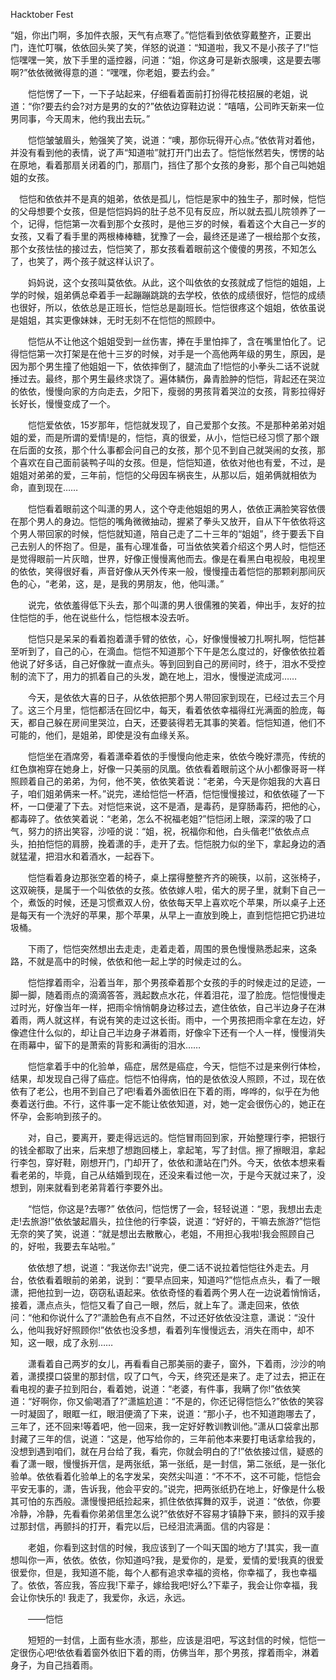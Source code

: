 Hacktober Fest

“姐，你出门啊，多加件衣服，天气有点寒了。”恺恺看到依依穿戴整齐，正要出门，连忙叮嘱，依依回头笑了笑，佯怒的说道：“知道啦，我又不是小孩子了!”恺恺嘿嘿一笑，放下手里的遥控器，问道：“姐，你这身可是新衣服噢，这是要去哪啊?”依依微微得意的道：“嘿嘿，你老姐，要去约会。”

　　恺恺愣了一下，一下子站起来，仔细看着面前打扮得花枝招展的老姐，说道：“你?要去约会?对方是男的女的?”依依边穿鞋边说：“嘻嘻，公司昨天新来一位男同事，今天周末，他约我出去玩。”

　　恺恺皱皱眉头，勉强笑了笑，说道：“噢，那你玩得开心点。”依依背对着他，并没有看到他的表情，说了声“知道啦”就打开门出去了。恺恺怅然若失，愣愣的站在原地，看着那扇关闭着的门，那扇门，挡住了那个女孩的身影，那个自己叫她姐姐的女孩。

　恺恺和依依并不是真的姐弟，依依是孤儿，恺恺是家中的独生子，那时候，恺恺的父母想要个女孩，但是恺恺妈妈的肚子总不见有反应，所以就去孤儿院领养了一个，记得，恺恺第一次看到那个女孩时，是他三岁的时候，看着这个大自己一岁的女孩，又看了看手里的两根棒棒糖，犹豫了一会，最终还是递了一根给那个女孩，那个女孩怯怯的接过去，恺恺笑了，那女孩看着眼前这个傻傻的男孩，不知怎么了，也笑了，两个孩子就这样认识了。

　　妈妈说，这个女孩叫莫依依。从此，这个叫依依的女孩就成了恺恺的姐姐，上学的时候，姐弟俩总牵着手一起蹦蹦跳跳的去学校，依依的成绩很好，恺恺的成绩也很好，所以，依依总是正班长，恺恺总是副班长。恺恺很疼这个姐姐，依依虽说是姐姐，其实更像妹妹，无时无刻不在恺恺的照顾中。

　　恺恺从不让他这个姐姐受到一丝伤害，捧在手里怕摔了，含在嘴里怕化了。记得恺恺第一次打架是在他十三岁的时候，对手是一个高他两年级的男生，原因，是因为那个男生撞了他姐姐一下，依依摔倒了，腿流血了!恺恺的小拳头二话不说就捶过去。最终，那个男生最终求饶了。遍体鳞伤，鼻青脸肿的恺恺，背起还在哭泣的依依，慢慢向家的方向走去，夕阳下，瘦弱的男孩背着哭泣的女孩，背影拉得好长好长，慢慢变成了一个。

　　恺恺爱依依，15岁那年，恺恺就发现了，自己爱那个女孩。不是那种弟弟对姐姐的爱，而是所谓的爱情!是的，恺恺，真的很爱，从小，恺恺已经习惯了那个跟在后面的女孩，那个什么事都会问自己的女孩，那个见不到自己就哭闹的女孩，那个喜欢在自己面前装鸭子叫的女孩。但是，恺恺知道，依依对他也有爱，不过，是姐姐对弟弟的爱，三年前，恺恺的父母因车祸丧生，从那以后，姐弟俩就相依为命，直到现在……

　　恺恺看着眼前这个叫潇的男人，这个夺走他姐姐的男人，依依正满脸笑容依偎在那个男人的身边。恺恺的嘴角微微抽动，握紧了拳头又放开，自从下午依依将这个男人带回家的时候，恺恺就知道，陪自己走了二十三年的“姐姐”，终于要丢下自己去别人的怀抱了。但是，虽有心理准备，可当依依笑着介绍这个男人时，恺恺还是觉得眼前一片灰暗，世界，好像正慢慢离他而去。像是在看黑白电视般，电视里的依依，笑得很好看，声音好像从天外传来一般，慢慢撞击着恺恺的那颗刹那间灰色的心，“老弟，这，是，是我的男朋友，他，他叫潇。”

　　说完，依依羞得低下头去，那个叫潇的男人很儒雅的笑着，伸出手，友好的拉住恺恺的手，他在说些什么，恺恺根本没去听。

　　恺恺只是呆呆的看着抱着潇手臂的依依，心，好像慢慢被刀扎啊扎啊，恺恺甚至听到了，自己的心，在滴血。恺恺不知道那个下午是怎么度过的，好像依依拉着他说了好多话，自己好像就一直点头。等到回到自己的房间时，终于，泪水不受控制的流下了，用力的抓着自己的头发，跪在地上，泪水，慢慢逆流成河……

　　今天，是依依大喜的日子，从依依把那个男人带回家到现在，已经过去三个月了。这三个月里，恺恺都活在回忆中，每天，看着依依幸福得红光满面的脸庞，每天，都自己躲在房间里哭泣，白天，还要装得若无其事的笑着。恺恺知道，他们不可能的，他们，是姐弟，即使是没有血缘关系。

　　恺恺坐在酒席旁，看着潇牵着依的手慢慢向他走来，依依今晚好漂亮，传统的红色旗袍穿在她身上，好像一只美丽的凤凰。依依看着眼前这个从小都像哥哥一样照顾着自己的弟弟，为何，他不笑，依依笑着说：“老弟，今天是你姐我的大喜日子，咱们姐弟俩来一杯。”说完，递给恺恺一杯酒，恺恺慢慢接过，和依依碰了一下杯，一口便灌了下去。对恺恺来说，这不是酒，是毒药，是穿肠毒药，把他的心，都毒碎了。依依笑着说：“老弟，怎么不祝福老姐?”恺恺闭上眼，深深的吸了口气，努力的挤出笑容，沙哑的说：“姐，祝，祝福你和他，白头偕老!”依依点点头，拍拍恺恺的肩膀，挽着潇的手，走开了去。恺恺脱力似的坐下，拿起身边的酒就猛灌，把泪水和着酒水，一起吞下。

　　恺恺看着身边那张空着的椅子，桌上摆得整整齐齐的碗筷，以前，这张椅子，这双碗筷，是属于一个叫依依的女孩。依依嫁人啦，偌大的房子里，就剩下自己一个，煮饭的时候，还是习惯煮双人份，依依每天早上喜欢吃个苹果，所以桌子上还是每天有一个洗好的苹果，那个苹果，从早上一直放到晚上，直到恺恺把它扔进垃圾桶。

　　下雨了，恺恺突然想出去走走，走着走着，周围的景色慢慢熟悉起来，这条路，不就是高中的时候，依依和他一起上学的时候走过的么。

　　恺恺撑着雨伞，沿着当年，那个男孩牵着那个女孩的手的时候走过的足迹，一脚一脚，随着雨点的滴滴答答，溅起数点水花，伴着泪花，湿了脸庞。恺恺慢慢走过时光，好像当年一样，把雨伞悄悄朝身边移过去，遮住依依，自己半边身子在淋着雨，两人就这样，有说有笑的走过这长街。雨中，一个男孩把雨伞拿在左边，好像遮住什么似的，却让自己半边身子淋着雨，好像伞下还有一个人一样，慢慢消失在雨幕中，留下的是萧索的背影和满街的泪水……

　　恺恺拿着手中的化验单，癌症，居然是癌症，今天，恺恺不过是来例行体检，结果，却发现自己得了癌症。恺恺不怕得病，怕的是依依没人照顾，不过，现在依依有了老公，也用不到自己了吧!看着外面依旧在下着的雨，哗哗的，似乎在为他奏着送行曲。不行，这件事一定不能让依依知道，对，她一定会很伤心的，她正在怀孕，会影响到孩子的。

　　对，自己，要离开，要走得远远的。恺恺冒雨回到家，开始整理行李，把银行的钱全都取了出来，后来想了想跑回楼上，拿起笔，写了封信。擦了擦眼泪，拿起行李包，穿好鞋，刚想开门，门却开了，依依和潇站在门外。今天，依依本想来看看老弟的，毕竟，自己从结婚到现在，还没来看过他一次，于是今天就过来了，没想到，刚来就看到老弟背着行李要外出。

　　“恺恺，你这是?去哪?” 依依问，恺恺愣了一会，轻轻说道：“恩，我想出去走走!去旅游!”依依皱起眉头，拉住他的行李袋，说道：“好好的，干嘛去旅游?”恺恺无奈的笑了笑，说道：“就是想出去散散心，老姐，不用担心我啦!我会照顾自己的，好啦，我要去车站啦。”

　　依依想了想，说道：“我送你去!”说完，便二话不说拉着恺恺往外走去。月台，依依看着眼前的弟弟，说到：“要早点回来，知道吗?”恺恺点点头，看了一眼潇，把他拉到一边，窃窃私语起来。依依奇怪的看着两个男人在一边说着悄悄话，接着，潇点点头，恺恺又看了自己一眼，然后，就上车了。潇走回来，依依问：“他和你说什么了?”潇脸色有点不自然，不过还好依依没注意，潇说：“没什么，他叫我好好照顾你!”依依也没多想，看着列车慢慢远去，消失在雨中，却不知，这一眼，成了永别……

　　潇看着自己两岁的女儿，再看看自己那美丽的妻子，窗外，下着雨，沙沙的响着，潇摸摸口袋里的那封信，叹了口气，今天，终究还是来了。走了过去，把正在看电视的妻子拉到阳台，看着她，说道：“老婆，有件事，我瞒了你!”依依笑道：“好啊你，你又偷喝酒了?”潇尴尬道：“不是的，你还记得恺恺么?”依依的笑容一时凝固了，眼眶一红，眼泪便滴了下来，说道：“那小子，也不知道跑哪去了，三年了，还不回来!等着吧，他一回来，我一定好好教训教训他。”潇从口袋拿出那封藏了三年的信，说道：“这是，他写给你的，三年前他本来要打电话拿给我的，没想到遇到咱们，就在月台给了我，看完，你就会明白的了!”依依接过信，疑惑的看了潇一眼，慢慢拆开信，是两张纸，第一张纸，是一封信，第二张纸，是一张化验单。依依看着化验单上的名字发呆，突然尖叫道：“不不不，这不可能，恺恺会平安无事的，潇，告诉我，他会平安的。”说完，把两张纸扔在地上，好像是什么极其可怕的东西般。潇慢慢把纸捡起来，抓住依依挥舞的双手，说道：“依依，你要冷静，冷静，先看看你弟弟信里怎么说?”依依好不容易才镇静下来，颤抖的双手接过那封信，再颤抖的打开，看完以后，已经泪流满面。信的内容是：

　　老姐，你看到这封信的时候，我应该到了一个叫天国的地方了!其实，我一直想叫你一声，依依。依依，你知道吗?我，是爱你的，是爱，爱情的爱!我真的很爱很爱你，但是，我知道不能，每个人都有追求幸福的资格，你幸福了，我也幸福了。依依，答应我，答应我!下辈子，嫁给我吧!好么?下辈子，我会让你幸福，我会让你快乐的! 我走了，我爱你，永远，永远。

　　——恺恺

　　短短的一封信，上面有些水渍，那些，应该是泪吧，写这封信的时候，恺恺一定很伤心吧!依依看着窗外依旧下着的雨，仿佛当年，那个男孩，撑着雨伞，淋着身子，为自己挡着雨。
